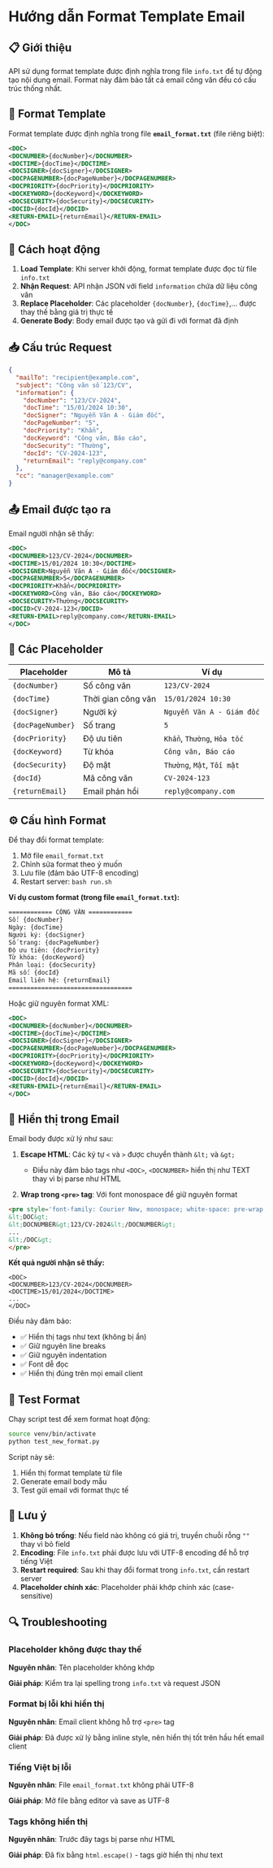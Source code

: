 # Hướng dẫn Format Template Email

## 📋 Giới thiệu

API sử dụng format template được định nghĩa trong file `info.txt` để tự động tạo nội dung email. Format này đảm bảo tất cả email công văn đều có cấu trúc thống nhất.

## 📝 Format Template

Format template được định nghĩa trong file **`email_format.txt`** (file riêng biệt):

```xml
<DOC>
<DOCNUMBER>{docNumber}</DOCNUMBER>
<DOCTIME>{docTime}</DOCTIME>
<DOCSIGNER>{docSigner}</DOCSIGNER>
<DOCPAGENUMBER>{docPageNumber}</DOCPAGENUMBER>
<DOCPRIORITY>{docPriority}</DOCPRIORITY>
<DOCKEYWORD>{docKeyword}</DOCKEYWORD>
<DOCSECURITY>{docSecurity}</DOCSECURITY>
<DOCID>{docId}</DOCID>
<RETURN-EMAIL>{returnEmail}</RETURN-EMAIL>
</DOC>
```

## 🔄 Cách hoạt động

1. **Load Template**: Khi server khởi động, format template được đọc từ file `info.txt`
2. **Nhận Request**: API nhận JSON với field `information` chứa dữ liệu công văn
3. **Replace Placeholder**: Các placeholder `{docNumber}`, `{docTime}`,... được thay thế bằng giá trị thực tế
4. **Generate Body**: Body email được tạo và gửi đi với format đã định

## 📥 Cấu trúc Request

```json
{
  "mailTo": "recipient@example.com",
  "subject": "Công văn số 123/CV",
  "information": {
    "docNumber": "123/CV-2024",
    "docTime": "15/01/2024 10:30",
    "docSigner": "Nguyễn Văn A - Giám đốc",
    "docPageNumber": "5",
    "docPriority": "Khẩn",
    "docKeyword": "Công văn, Báo cáo",
    "docSecurity": "Thường",
    "docId": "CV-2024-123",
    "returnEmail": "reply@company.com"
  },
  "cc": "manager@example.com"
}
```

## 📤 Email được tạo ra

Email người nhận sẽ thấy:

```xml
<DOC>
<DOCNUMBER>123/CV-2024</DOCNUMBER>
<DOCTIME>15/01/2024 10:30</DOCTIME>
<DOCSIGNER>Nguyễn Văn A - Giám đốc</DOCSIGNER>
<DOCPAGENUMBER>5</DOCPAGENUMBER>
<DOCPRIORITY>Khẩn</DOCPRIORITY>
<DOCKEYWORD>Công văn, Báo cáo</DOCKEYWORD>
<DOCSECURITY>Thường</DOCSECURITY>
<DOCID>CV-2024-123</DOCID>
<RETURN-EMAIL>reply@company.com</RETURN-EMAIL>
</DOC>
```

## 🔧 Các Placeholder

| Placeholder | Mô tả | Ví dụ |
|------------|-------|-------|
| `{docNumber}` | Số công văn | `123/CV-2024` |
| `{docTime}` | Thời gian công văn | `15/01/2024 10:30` |
| `{docSigner}` | Người ký | `Nguyễn Văn A - Giám đốc` |
| `{docPageNumber}` | Số trang | `5` |
| `{docPriority}` | Độ ưu tiên | `Khẩn`, `Thường`, `Hỏa tốc` |
| `{docKeyword}` | Từ khóa | `Công văn, Báo cáo` |
| `{docSecurity}` | Độ mật | `Thường`, `Mật`, `Tối mật` |
| `{docId}` | Mã công văn | `CV-2024-123` |
| `{returnEmail}` | Email phản hồi | `reply@company.com` |

## ⚙️ Cấu hình Format

Để thay đổi format template:

1. Mở file `email_format.txt`
2. Chỉnh sửa format theo ý muốn
3. Lưu file (đảm bảo UTF-8 encoding)
4. Restart server: `bash run.sh`

**Ví dụ custom format (trong file `email_format.txt`):**

```xml
============ CÔNG VĂN ============
Số: {docNumber}
Ngày: {docTime}
Người ký: {docSigner}
Số trang: {docPageNumber}
Độ ưu tiên: {docPriority}
Từ khóa: {docKeyword}
Phân loại: {docSecurity}
Mã số: {docId}
Email liên hệ: {returnEmail}
==================================
```

Hoặc giữ nguyên format XML:

```xml
<DOC>
<DOCNUMBER>{docNumber}</DOCNUMBER>
<DOCTIME>{docTime}</DOCTIME>
<DOCSIGNER>{docSigner}</DOCSIGNER>
<DOCPAGENUMBER>{docPageNumber}</DOCPAGENUMBER>
<DOCPRIORITY>{docPriority}</DOCPRIORITY>
<DOCKEYWORD>{docKeyword}</DOCKEYWORD>
<DOCSECURITY>{docSecurity}</DOCSECURITY>
<DOCID>{docId}</DOCID>
<RETURN-EMAIL>{returnEmail}</RETURN-EMAIL>
</DOC>
```

## 🎨 Hiển thị trong Email

Email body được xử lý như sau:

1. **Escape HTML**: Các ký tự `<` và `>` được chuyển thành `&lt;` và `&gt;`
   - Điều này đảm bảo tags như `<DOC>`, `<DOCNUMBER>` hiển thị như TEXT thay vì bị parse như HTML
   
2. **Wrap trong `<pre>` tag**: Với font monospace để giữ nguyên format

```html
<pre style='font-family: Courier New, monospace; white-space: pre-wrap; font-size: 14px;'>
&lt;DOC&gt;
&lt;DOCNUMBER&gt;123/CV-2024&lt;/DOCNUMBER&gt;
...
&lt;/DOC&gt;
</pre>
```

**Kết quả người nhận sẽ thấy:**

```
<DOC>
<DOCNUMBER>123/CV-2024</DOCNUMBER>
<DOCTIME>15/01/2024</DOCTIME>
...
</DOC>
```

Điều này đảm bảo:
- ✅ Hiển thị tags như text (không bị ẩn)
- ✅ Giữ nguyên line breaks
- ✅ Giữ nguyên indentation
- ✅ Font dễ đọc
- ✅ Hiển thị đúng trên mọi email client

## 🧪 Test Format

Chạy script test để xem format hoạt động:

```bash
source venv/bin/activate
python test_new_format.py
```

Script này sẽ:
1. Hiển thị format template từ file
2. Generate email body mẫu
3. Test gửi email với format thực tế

## 📌 Lưu ý

1. **Không bỏ trống**: Nếu field nào không có giá trị, truyền chuỗi rỗng `""` thay vì bỏ field
2. **Encoding**: File `info.txt` phải được lưu với UTF-8 encoding để hỗ trợ tiếng Việt
3. **Restart required**: Sau khi thay đổi format trong `info.txt`, cần restart server
4. **Placeholder chính xác**: Placeholder phải khớp chính xác (case-sensitive)

## 🔍 Troubleshooting

### Placeholder không được thay thế

**Nguyên nhân**: Tên placeholder không khớp

**Giải pháp**: Kiểm tra lại spelling trong `info.txt` và request JSON

### Format bị lỗi khi hiển thị

**Nguyên nhân**: Email client không hỗ trợ `<pre>` tag

**Giải pháp**: Đã được xử lý bằng inline style, nên hiển thị tốt trên hầu hết email client

### Tiếng Việt bị lỗi

**Nguyên nhân**: File `email_format.txt` không phải UTF-8

**Giải pháp**: Mở file bằng editor và save as UTF-8

### Tags không hiển thị

**Nguyên nhân**: Trước đây tags bị parse như HTML

**Giải pháp**: Đã fix bằng `html.escape()` - tags giờ hiển thị như text

